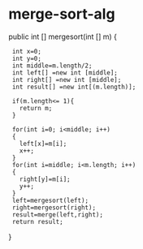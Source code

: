 # merge-sort-alg
public int [] mergesort(int [] m)
   {

     int x=0;
     int y=0;
     int middle=m.length/2;
     int left[] =new int [middle];
     int right[] =new int [middle];
     int result[] =new int[(m.length)];

     if(m.length<= 1){
       return m;
     }

     for(int i=0; i<middle; i++)
     {
       left[x]=m[i];
       x++;
     }
     for(int i=middle; i<m.length; i++)
     {
       right[y]=m[i];
       y++;
     }
     left=mergesort(left);
     right=mergesort(right);
     result=merge(left,right);
     return result;
   }
